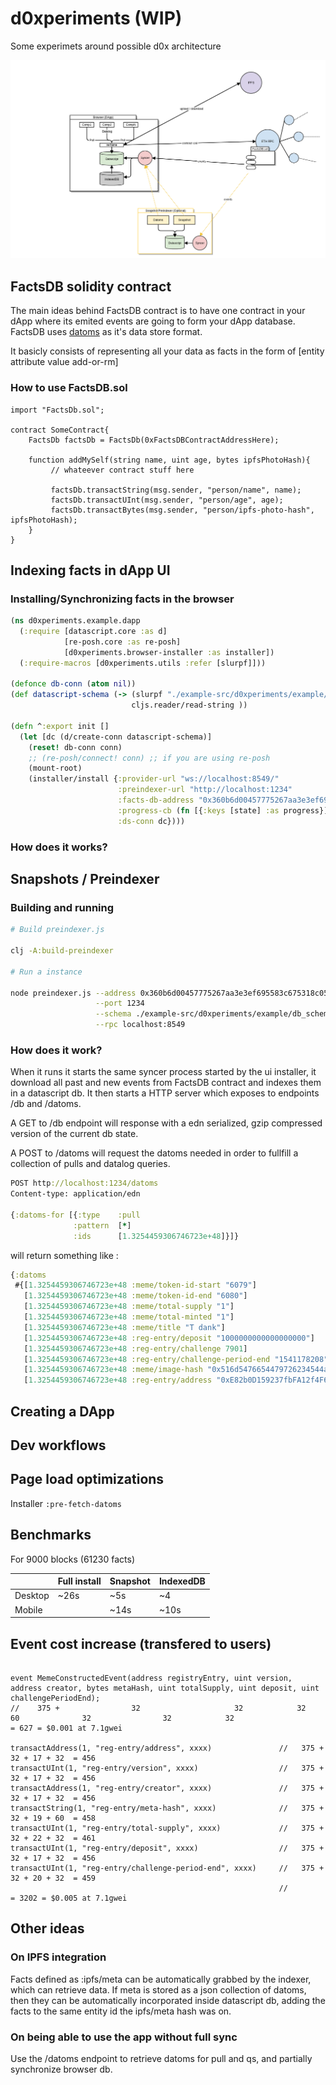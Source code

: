 # d0xperiments (WIP)

Some experimets around possible d0x architecture

<img src="/docs/arch.png?raw=true"/>

## FactsDB solidity contract

The main ideas behind FactsDB contract is to have one contract in your dApp where its emited events are going to form
your dApp database.
FactsDB uses [datoms](https://docs.datomic.com/cloud/whatis/data-model.html) as it's data store format.

It basicly consists of representing all your data as facts in the form of [entity attribute value add-or-rm]

### How to use FactsDB.sol

```solidity
import "FactsDb.sol";

contract SomeContract{
    FactsDb factsDb = FactsDb(0xFactsDBContractAddressHere);

    function addMySelf(string name, uint age, bytes ipfsPhotoHash){
         // whateever contract stuff here

         factsDb.transactString(msg.sender, "person/name", name);
         factsDb.transactUInt(msg.sender, "person/age", age);
         factsDb.transactBytes(msg.sender, "person/ipfs-photo-hash", ipfsPhotoHash);
    }
}
```

## Indexing facts in dApp UI

### Installing/Synchronizing facts in the browser

```clojure
(ns d0xperiments.example.dapp
  (:require [datascript.core :as d]
            [re-posh.core :as re-posh]
            [d0xperiments.browser-installer :as installer])
  (:require-macros [d0xperiments.utils :refer [slurpf]]))

(defonce db-conn (atom nil))
(def datascript-schema (-> (slurpf "./example-src/d0xperiments/example/db_schema.edn")
                           cljs.reader/read-string ))

(defn ^:export init []
  (let [dc (d/create-conn datascript-schema)]
    (reset! db-conn conn)
    ;; (re-posh/connect! conn) ;; if you are using re-posh
    (mount-root)
    (installer/install {:provider-url "ws://localhost:8549/"
                        :preindexer-url "http://localhost:1234"
                        :facts-db-address "0x360b6d00457775267aa3e3ef695583c675318c05"
                        :progress-cb (fn [{:keys [state] :as progress}] )
                        :ds-conn dc})))
```

### How does it works?

## Snapshots / Preindexer

### Building and running

```bash
# Build preindexer.js

clj -A:build-preindexer

# Run a instance

node preindexer.js --address 0x360b6d00457775267aa3e3ef695583c675318c05      \
                   --port 1234                                               \
                   --schema ./example-src/d0xperiments/example/db_schema.edn \
                   --rpc localhost:8549
```

### How does it work?

When it runs it starts the same syncer process started by the ui installer, it download all past and new events from FactsDB contract and indexes them
in a datascript db.
It then starts a HTTP server which exposes to endpoints /db and /datoms.

A GET to /db endpoint will response with a edn serialized, gzip compressed version of the current db state.

A POST to /datoms will request the datoms needed in order to fullfill a collection of pulls and datalog queries.

```clojure
POST http://localhost:1234/datoms
Content-type: application/edn

{:datoms-for [{:type    :pull
              :pattern  [*]
              :ids      [1.3254459306746723e+48]}]}
```

will return something like :

```clojure
{:datoms
 #{[1.3254459306746723e+48 :meme/token-id-start "6079"]
   [1.3254459306746723e+48 :meme/token-id-end "6080"]
   [1.3254459306746723e+48 :meme/total-supply "1"]
   [1.3254459306746723e+48 :meme/total-minted "1"]
   [1.3254459306746723e+48 :meme/title "T dank"]
   [1.3254459306746723e+48 :reg-entry/deposit "1000000000000000000"]
   [1.3254459306746723e+48 :reg-entry/challenge 7901]
   [1.3254459306746723e+48 :reg-entry/challenge-period-end "1541178208"]
   [1.3254459306746723e+48 :meme/image-hash "0x516d5476654479726234544a34364a697556684b6e42735544446b4e346d58456848725167517874355238546177"]
   [1.3254459306746723e+48 :reg-entry/address "0xE82b0D159237fbFA12f4F66B3BD4e992E9CCB2Cc"]}}
```

## Creating a DApp

## Dev workflows

## Page load optimizations

Installer `:pre-fetch-datoms`

## Benchmarks

For 9000 blocks (61230 facts)

|         | Full install | Snapshot | IndexedDB |
|---------|--------------|----------|-----------|
| Desktop | ~26s         | ~5s      | ~4        |
| Mobile  |              | ~14s     | ~10s      |

## Event cost increase (transfered to users)

```solidity

event MemeConstructedEvent(address registryEntry, uint version, address creator, bytes metaHash, uint totalSupply, uint deposit, uint challengePeriodEnd);
//    375 +                32                     32            32               60              32                32            32                         = 627 = $0.001 at 7.1gwei

transactAddress(1, "reg-entry/address", xxxx)               //   375 + 32 + 17 + 32  = 456
transactUInt(1, "reg-entry/version", xxxx)                  //   375 + 32 + 17 + 32  = 456
transactAddress(1, "reg-entry/creator", xxxx)               //   375 + 32 + 17 + 32  = 456
transactString(1, "reg-entry/meta-hash", xxxx)              //   375 + 32 + 19 + 60  = 458
transactUInt(1, "reg-entry/total-supply", xxxx)             //   375 + 32 + 22 + 32  = 461
transactUInt(1, "reg-entry/deposit", xxxx)                  //   375 + 32 + 17 + 32  = 456
transactUInt(1, "reg-entry/challenge-period-end", xxxx)     //   375 + 32 + 20 + 32  = 459
                                                            //                       = 3202 = $0.005 at 7.1gwei
```

## Other ideas

### On IPFS integration

Facts defined as :ipfs/meta can be automatically grabbed by the indexer, which can retrieve data. If meta is stored as a json collection of datoms, then
they can be automatically incorporated inside datascript db, adding the facts to the same entity id the ipfs/meta hash was on.

### On being able to use the app without full sync

Use the /datoms endpoint to retrieve datoms for pull and qs, and partially synchronize browser db.
